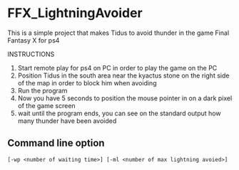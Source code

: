 # FFX_LightningAvoider
This is a simple project that makes Tidus to avoid thunder in the game Final Fantasy X for ps4

INSTRUCTIONS

  1. Start remote play for ps4 on PC in order to play the game on the PC
  2. Position Tidus in the south area near the kyactus stone on the right side of the map in order to block him when avoiding
  3. Run the program
  4. Now you have 5 seconds to position the mouse pointer in on a dark pixel of the game screen
  5. wait until the program ends, you can see on the standard output how many thunder have been avoided

  ## Command line option
  
  ``[-wp <number of waiting time>] [-ml <number of max lightning avoied>]``